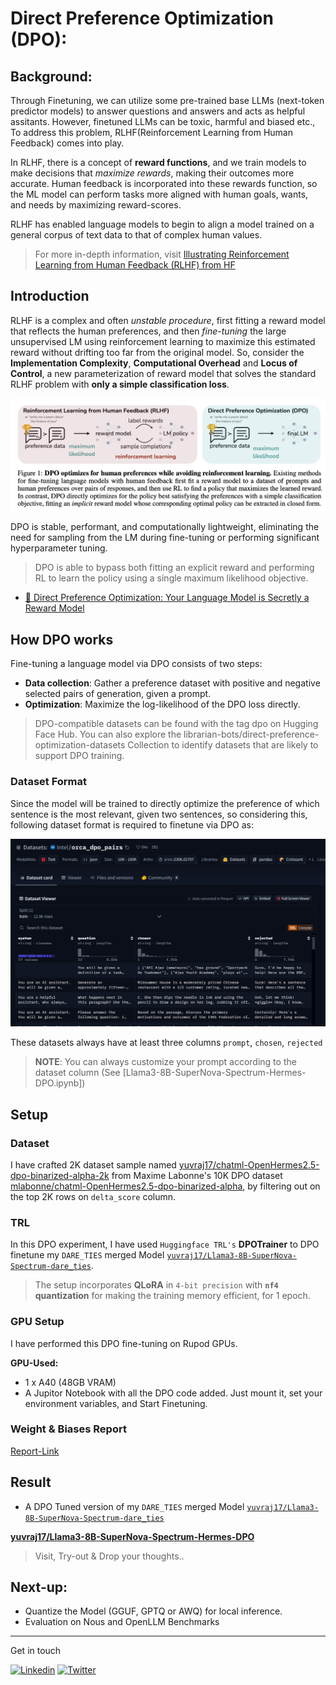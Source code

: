 # Direct Preference Optimization (DPO):

## Background:

Through Finetuning, we can utilize some pre-trained base LLMs (next-token predictor models) to answer questions and answers and acts as helpful assitants. However, finetuned LLMs can be toxic, harmful and biased etc., To address this problem, RLHF(Reinforcement Learning from Human Feedback) comes into play.

In RLHF, there is a concept of **reward functions**, and we train models to make decisions that _maximize rewards_, making their outcomes more accurate. Human feedback is incorporated into these rewards function, so the ML model can perform tasks more aligned with human goals, wants, and needs by maximizing reward-scores.

RLHF has enabled language models to begin to align a model trained on a general corpus of text data to that of complex human values.

> For more in-depth information, visit [Illustrating Reinforcement Learning from Human Feedback (RLHF) from HF](https://huggingface.co/blog/rlhf)

## Introduction

RLHF is a complex and often _unstable procedure_, first fitting a reward model that reflects the human preferences, and then _fine-tuning_ the large unsupervised LM using reinforcement learning to maximize this estimated reward without drifting too far from the original model. So, consider the **Implementation Complexity**, **Computational Overhead** and **Locus of Control**, a new parameterization of reward model that solves the standard RLHF problem with **only a simple classification loss**.

![DPO vs RLHF](DPO-vs-RLHF.png)

DPO is stable, performant, and computationally lightweight, eliminating the need for sampling from the LM during fine-tuning or performing significant hyperparameter tuning.

> DPO is able to bypass both fitting an explicit reward and performing RL to learn the policy using a single maximum likelihood objective.

- [📄 Direct Preference Optimization: Your Language Model is Secretly a Reward Model](https://arxiv.org/abs/2305.18290)

## How DPO works

Fine-tuning a language model via DPO consists of two steps:

- **Data collection**: Gather a preference dataset with positive and negative selected pairs of generation, given a prompt.
- **Optimization**: Maximize the log-likelihood of the DPO loss directly.

> DPO-compatible datasets can be found with the tag dpo on Hugging Face Hub. You can also explore the librarian-bots/direct-preference-optimization-datasets Collection to identify datasets that are likely to support DPO training.

### Dataset Format

Since the model will be trained to directly optimize the preference of which sentence is the most relevant, given two sentences, so considering this, following dataset format is required to finetune via DPO as:

![DPO vs RLHF](DPO-Dataset-Format.png)

These datasets always have at least three columns `prompt`, `chosen`, `rejected`

> **NOTE**: You can always customize your prompt according to the dataset column (See [Llama3-8B-SuperNova-Spectrum-Hermes-DPO.ipynb])

## Setup

### Dataset

I have crafted 2K dataset sample named [yuvraj17/chatml-OpenHermes2.5-dpo-binarized-alpha-2k](https://huggingface.co/datasets/yuvraj17/chatml-OpenHermes2.5-dpo-binarized-alpha-2k) from Maxime Labonne's 10K DPO dataset [mlabonne/chatml-OpenHermes2.5-dpo-binarized-alpha](https://huggingface.co/datasets/mlabonne/chatml-OpenHermes2.5-dpo-binarized-alpha), by filtering out on the top 2K rows on `delta_score` column.

### TRL

In this DPO experiment, I have used `Huggingface TRL's` **DPOTrainer** to DPO finetune my `DARE_TIES` merged Model [`yuvraj17/Llama3-8B-SuperNova-Spectrum-dare_ties`](https://huggingface.co/yuvraj17/Llama3-8B-SuperNova-Spectrum-dare_ties).

> The setup incorporates **QLoRA** in `4-bit precision` with **`nf4` quantization** for making the training memory efficient, for 1 epoch.

### GPU Setup

I have performed this DPO fine-tuning on Rupod GPUs.

**GPU-Used:**

- 1 x A40 (48GB VRAM)
- A Jupitor Notebook with all the DPO code added. Just mount it, set your environment variables, and Start Finetuning.

### Weight & Biases Report

[Report-Link](https://api.wandb.ai/links/my-sft-team/d211juao)

## Result

- A DPO Tuned version of my `DARE_TIES` merged Model [`yuvraj17/Llama3-8B-SuperNova-Spectrum-dare_ties`](https://huggingface.co/yuvraj17/Llama3-8B-SuperNova-Spectrum-dare_ties)

**[yuvraj17/Llama3-8B-SuperNova-Spectrum-Hermes-DPO](https://huggingface.co/yuvraj17/Llama3-8B-SuperNova-Spectrum-Hermes-DPO)**

> Visit, Try-out & Drop your thoughts..

## Next-up:

- Quantize the Model (GGUF, GPTQ or AWQ) for local inference.
- Evaluation on Nous and OpenLLM Benchmarks

---

Get in touch

[![Linkedin](https://img.shields.io/badge/LinkedIn-0077B5?style=for-the-badge&logo=linkedin&logoColor=white)](https://www.linkedin.com/in/yuvraj-sagar-514806227/)
[![Twitter](https://img.shields.io/badge/X-000000?style=for-the-badge&logo=x&logoColor=white)](https://twitter.com/ysagar117)

